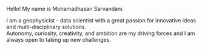 Hello!
My name is Mohamadhasan Sarvandani.

I am a geophysicist - data scientist with a great passion for innovative ideas and multi-disciplinary solutions.  
Autonomy, curiosity, creativity, and ambition are my driving forces and I am always open to taking up new challenges. 
